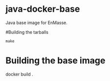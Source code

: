 # java-docker-base
Java base image for EnMasse.


#Building the tarballs

```make```

# Building the base image

docker build .

